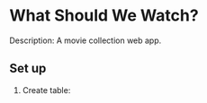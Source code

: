 # What Should We Watch?
Description: 
A movie collection web app. 

## Set up

1. Create table: 
    
